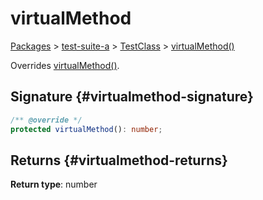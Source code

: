 # virtualMethod

[Packages](/) &gt; [test-suite-a](/test-suite-a/) &gt; [TestClass](/test-suite-a/testclass-class/) &gt; [virtualMethod()](/test-suite-a/testclass-class/virtualmethod-method)

Overrides [virtualMethod()](/test-suite-a/testabstractclass-class/virtualmethod-method).

## Signature {#virtualmethod-signature}

```typescript
/** @override */
protected virtualMethod(): number;
```

## Returns {#virtualmethod-returns}

**Return type**: number
